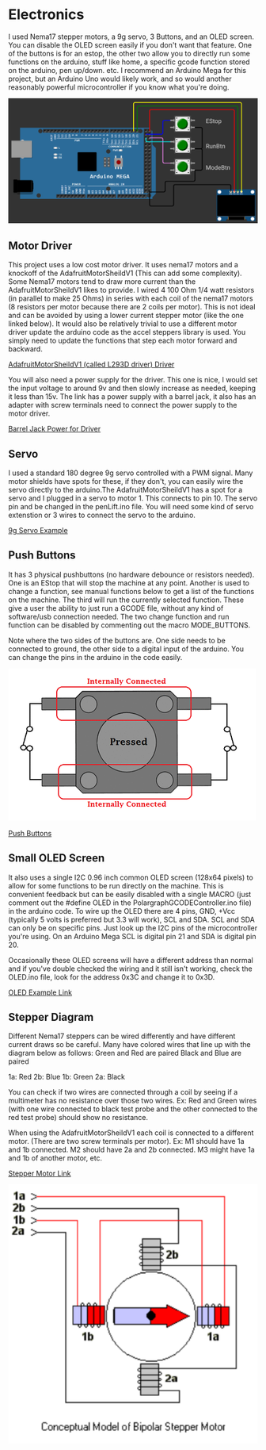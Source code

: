 # Electronics
I used Nema17 stepper motors, a 9g servo, 3 Buttons, and an OLED screen. You can disable the OLED screen easily if you don't want that feature. One of the buttons is for an estop, the other two allow you to directly run some functions on the arduino, stuff like home, a specific gcode function stored on the arduino, pen up/down. etc. I recommend an Arduino Mega for this project, but an Arduino Uno would likely work, and so would another reasonably powerful microcontroller if you know what you're doing.

![OLED_Buttons](OLED_Buttons.png)

## Motor Driver
This project uses a low cost motor driver. It uses nema17 motors and a knockoff of the AdafruitMotorSheildV1 (This can add some complexity). Some Nema17 motors tend to draw more current than the AdafruitMotorSheildV1 likes to provide. I wired 4 100 Ohm 1/4 watt resistors (in parallel to make 25 Ohms) in series with each coil of the nema17 motors (8 resistors per motor because there are 2 coils per motor). This is not ideal and can be avoided by using a lower current stepper motor (like the one linked below). It would also be relatively trivial to use a different motor driver update the arduino code as the accel steppers library is used. You simply need to update the functions that step each motor forward and backward.


[AdafruitMotorSheildV1 (called L293D driver) Driver](https://www.amazon.com/DiGiYes-Stepper-Expansion-Duemilanove-Raspberry/dp/B0BSN8FTH2/ref=sr_1_5?crid=37LG9X0GMNWRB&dib=eyJ2IjoiMSJ9.BbV2I91uP8kNiCR8qUUErpnvcY-mjm7UkP8vHHKBgf0AY0Wqim-9Oh49ey3xVt4mYjzSqQRVuxhrdfL062B78REtpE71hNN2zyUMHg942bJA85hdzDtcs15yJyVROMMxjp6lhZCDGhVby2WTP8p-cHxSsMI882VxKjau46uo1Hdy5SQX6T6mPxGqR7B1lDjglWVpIptfrl_S5UnTjJPrzOceMmSthWWLIDC_VjVf9Sg.mOxDNIRq-GfsAgHpZl8AQh9XOk_cvvbfX0yITdnKFps&dib_tag=se&keywords=adafruit+motorshield+v1&qid=1750509228&sprefix=adafruit+motor+shield+v1%2Caps%2C115&sr=8-5)


You will also need a power supply for the driver. This one is nice, I would set the input voltage to around 9v and then slowly increase as needed, keeping it less than 15v. The link has a power supply with a barrel jack, it also has an adapter with screw terminals need to connect the power supply to the motor driver.


[Barrel Jack Power for Driver](https://www.amazon.com/Adjustable-Universal-Switching-Minidodoca-Electronics/dp/B0C5QG946M/ref=sr_1_7?sr=8-7&th=1)


## Servo
I used a standard 180 degree 9g servo controlled with a PWM signal. Many motor shields have spots for these, if they don't, you can easily wire the servo directly to the arduino.The AdafruitMotorSheildV1 has a spot for a servo and I plugged in a servo to motor 1. This connects to pin 10. The servo pin and be changed in the penLift.ino file. You will need some kind of servo extenstion or 3 wires to connect the servo to the arduino.


[9g Servo Example](https://www.amazon.com/10Pcs-Servos-Helicopter-Airplane-Controls/dp/B07MLR1498/ref=sr_1_3_sspa?crid=31QJ0GLC8TVW4&dib=eyJ2IjoiMSJ9.c3kL7Mek5QkgzM_eJhqvJdx-kWzSfWnOb3n9LuZv9z8_91MWPQ3lt2b5rPZxpxc-4d4S32NnBROa6eFHrz72s0QN6QOhR9ArJ9_msYR0kWXuP933Hi1peWBnBNdvg8JRHcnRJ5vtrAgyHv-MKeZUdxIiuZazKG5x5xNFozYKQPKO5yXrOr2fH0MRS6yxQaFoBpA76ZfPah24fFWPXAEuJPe4pHQC3QyIX-XiXkxmMwlus6_IXUdNHEJGeD66cTl-6t0Wd_fdaJUC6uEOYaD43DkAs2chwLgGHoaiO4OaNSA.IJ5wnKRpjPYPLDdNT_aJriEQHpbSjnLFOpNlelawHws&dib_tag=se&keywords=9g%2Bservo&qid=1750509383&sprefix=9g%2Bservo%2Caps%2C124&sr=8-3-spons&sp_csd=d2lkZ2V0TmFtZT1zcF9hdGY&th=1)


## Push Buttons
It has 3 physical pushbuttons (no hardware debounce or resistors needed). One is an EStop that will stop the machine at any point. Another is used to change a function, see manual functions below to get a list of the functions on the machine. The third will run the currently selected function. These give a user the ability to just run a GCODE file, without any kind of software/usb connection needed. The two change function and run function can be disabled by commenting out the macro MODE_BUTTONS.

Note where the two sides of the buttons are. One side needs to be connected to ground, the other side to a digital input of the arduino. You can change the pins in the arduino in the code easily.


![Push Button Pinout](Push-button-Pinout.gif)


[Push Buttons](https://www.amazon.com/Gikfun-12x12x7-3-Tactile-Momentary-Arduino/dp/B01E38OS7K/ref=sr_1_5?crid=ROJIDUQNVB4R&dib=eyJ2IjoiMSJ9.OxX5zPjhX7ayPiyTV7oEOJ4fvym7au5K0DmLxoGEW1uk0sUmpTNckMExpnUsT950mOmg7mLLXZwHjXfU4VzPWbs2u9EoPs6q9egbW3BKeG84v6Pm3yuPsra17U6JmVzpyWhGZRraV4Qd2OQCbUKNlYmvxMZzTNR-J4jkEQMPkDhKLKJW4XjJyNwsiBrRvomfVz1o175FzedGT9nJPwHX8VXJENSVk4ViU4TssuPRVFU.x8UZg68K6edWSkS0vzvPls9SvmcWCtZIERaH0PD2imM&dib_tag=se&keywords=Push+Buttons&qid=1750509434&sprefix=push+buttons%2Caps%2C133&sr=8-5)


## Small OLED Screen
It also uses a single I2C 0.96 inch common OLED screen (128x64 pixels) to allow for some functions to be run directly on the machine. This is convenient feedback but can be easily disabled with a single MACRO (just comment out the #define OLED in the PolargraphGCODEController.ino file) in the arduino code. To wire up the OLED there are 4 pins, GND, +Vcc (typically 5 volts is preferred but 3.3 will work), SCL and SDA. SCL and SDA can only be on specific pins. Just look up the I2C pins of the microcontroller you're using. On an Arduino Mega SCL is digital pin 21 and SDA is digital pin 20.


Occasionally these OLED screens will have a different address than normal and if you've double checked the wiring and it still isn't working, check the OLED.ino file, look for the address 0x3C and change it to 0x3D.


[OLED Example Link](https://www.amazon.com/Hosyond-Display-Self-Luminous-Compatible-Raspberry/dp/B0BFD4X6YV/ref=sr_1_1?crid=10VTQZ4T1NDHH&dib=eyJ2IjoiMSJ9.CTaHo5AehlQA9qd6RFc-eu71gxCGjI3QsO05rN0arDZ9O4JU8TQqCNR68NvXXDzWwazQQ3eYNtYignli0arhWlW1vOzfcTR_DBUGTKlPNGgMtL26-_2kAaNTs6hP9vNk6dHhc_yfphyhvomljfga4qTM1DsIK-CuRM1qm0SgvatrS9SVztz-KjhDGOWXKbcpZ_l5l6fn-tgLAg2UII8BzO0z9T_Zd8sl-zlR-34N1zU.CuIjbNWG79Pq4nYCIW9nrGPg5QtM7s66oEbDA2sU8aQ&dib_tag=se&keywords=oled&qid=1750510398&sprefix=oled%2Caps%2C139&sr=8-1&th=1)


## Stepper Diagram
Different Nema17 steppers can be wired differently and have different current draws so be careful. Many have colored wires that line up with the diagram below as follows:
Green and Red are paired
Black and Blue are paired


1a: Red
2b: Blue
1b: Green
2a: Black


You can check if two wires are connected through a coil by seeing if a multimeter has no resistance over those two wires. Ex: Red and Green wires (with one wire connected to black test probe and the other connected to the red test probe) should show no resistance.


When using the AdafruitMotorSheildV1 each coil is connected to a different motor. (There are two screw terminals per motor). Ex: M1 should have 1a and 1b connected. M2 should have 2a and 2b connected. M3 might have 1a and 1b of another motor, etc.


[Stepper Motor Link](https://www.amazon.com/BESJMYT-Stepper-0-80inch-Engraving-1-66x1-66x0-81inch/dp/B0D22GZFPC/ref=sr_1_1_sspa?crid=1TBPT441WRSK4&dib=eyJ2IjoiMSJ9.Qa3CQUjLdgK6uEHpJhtsnJiWMqA2lMAgrKIK_BIqEz_3hVqSclmnOdSJrw0yrWOHyIdkYGomxOXDp2-_YLIPPB0VF4kUWo6CjXK6qLLkC3rkiNRZBVfISOsDRmI8h2hsQ9yElLAoMDbEXGBZOZxEwruonczY_2hwgbd9WCI1y9jiHlUBY5FnrYthOgIK2gCIM_L-_lV23ZEenuB7RsRh93J28PTRYL9hLrGEbItv9BQ.2sAkPIgQMHGGxnfLBNvxiSwZSjje9zlLDy-TM_q0fow&dib_tag=se&keywords=Nema17%2Bmotor&qid=1750510456&sprefix=nema17%2Bmotor%2Caps%2C120&sr=8-1-spons&sp_csd=d2lkZ2V0TmFtZT1zcF9hdGY&th=1)


![Nema17 Bipolar Stepper Diagram](Nema17BipolarDiagram.png)
